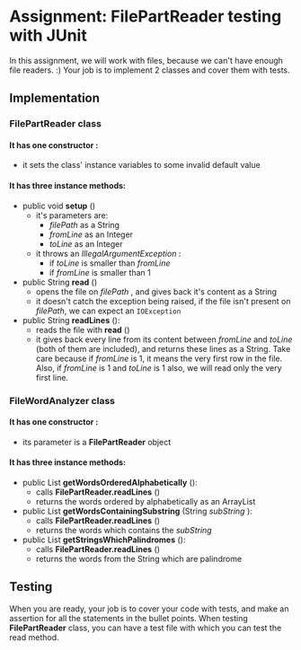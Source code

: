 # Assignment: FilePartReader testing with JUnit

In this assignment, we will work with files, because we can't have enough file
readers. :) Your job is to implement 2 classes and cover them with tests.

## Implementation

### FilePartReader class

#### It has one **constructor** :

- it sets the class' instance variables to some invalid default value

#### It has three instance methods:

- public void **setup** ()
  - it's parameters are:
    - _filePath_ as a String
    - _fromLine_ as an Integer
    - _toLine_ as an Integer
  - it throws an _IllegalArgumentException_ :
    - if _toLine_ is smaller than _fromLine_
    - if _fromLine_ is smaller than 1
- public String **read** ()
  - opens the file on _filePath_ , and gives back it's content as a String
  - it doesn't catch the exception being raised, if the file isn't present on
    _filePath_, we can expect an `IOException`
- public String **readLines** ():
  - reads the file with **read** ()
  - it gives back every line from its content between _fromLine_ and _toLine_
    (both of them are included), and returns these lines as a String. Take care
    because if _fromLine_ is 1, it means the very first row in the file. Also,
    if _fromLine_ is 1 and _toLine_ is 1 also, we will read only the very first
    line.

### FileWordAnalyzer class

#### It has one **constructor** :

- its parameter is a **FilePartReader** object

#### It has three instance methods:

- public List **getWordsOrderedAlphabetically** ():
  - calls **FilePartReader.readLines** ()
  - returns the words ordered by alphabetically as an ArrayList
- public List **getWordsContainingSubstring** (String _subString_ ):
  - calls **FilePartReader.readLines** ()
  - returns the words which contains the _subString_
- public List **getStringsWhichPalindromes** ():
  - calls **FilePartReader.readLines** ()
  - returns the words from the String which are palindrome

## Testing

When you are ready, your job is to cover your code with tests, and make an
assertion for all the statements in the bullet points. When testing
**FilePartReader** class, you can have a test file with which you can test the
read method.